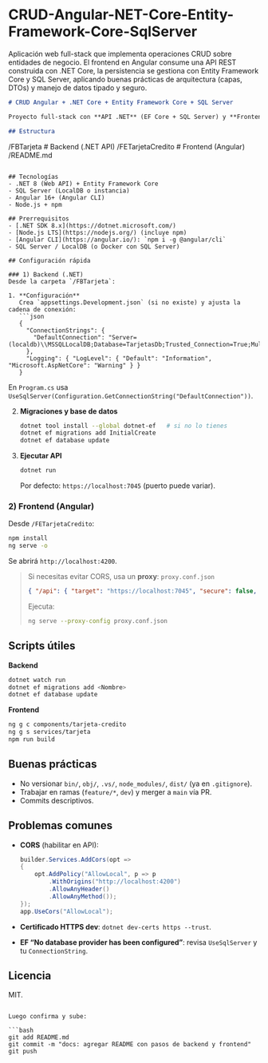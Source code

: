 # CRUD-Angular-NET-Core-Entity-Framework-Core-SqlServer
Aplicación web full-stack que implementa operaciones CRUD sobre entidades de negocio. El frontend en Angular consume una API REST construida con .NET Core, la persistencia se gestiona con Entity Framework Core y SQL Server, aplicando buenas prácticas de arquitectura (capas, DTOs) y manejo de datos tipado y seguro.

```markdown
# CRUD Angular + .NET Core + Entity Framework Core + SQL Server

Proyecto full-stack con **API .NET** (EF Core + SQL Server) y **Frontend Angular**.

## Estructura
```

/FBTarjeta             # Backend (.NET API)
/FETarjetaCredito      # Frontend (Angular)
/README.md

````

## Tecnologías
- .NET 8 (Web API) + Entity Framework Core
- SQL Server (LocalDB o instancia)
- Angular 16+ (Angular CLI)
- Node.js + npm

## Prerrequisitos
- [.NET SDK 8.x](https://dotnet.microsoft.com/)
- [Node.js LTS](https://nodejs.org/) (incluye npm)
- [Angular CLI](https://angular.io/): `npm i -g @angular/cli`
- SQL Server / LocalDB (o Docker con SQL Server)

## Configuración rápida

### 1) Backend (.NET)
Desde la carpeta `/FBTarjeta`:

1. **Configuración**
   Crea `appsettings.Development.json` (si no existe) y ajusta la cadena de conexión:
   ```json
   {
     "ConnectionStrings": {
       "DefaultConnection": "Server=(localdb)\\MSSQLLocalDB;Database=TarjetasDb;Trusted_Connection=True;MultipleActiveResultSets=true;TrustServerCertificate=true"
     },
     "Logging": { "LogLevel": { "Default": "Information", "Microsoft.AspNetCore": "Warning" } }
   }
````

En `Program.cs` usa `UseSqlServer(Configuration.GetConnectionString("DefaultConnection"))`.

2. **Migraciones y base de datos**

   ```bash
   dotnet tool install --global dotnet-ef   # si no lo tienes
   dotnet ef migrations add InitialCreate
   dotnet ef database update
   ```

3. **Ejecutar API**

   ```bash
   dotnet run
   ```

   Por defecto: `https://localhost:7045` (puerto puede variar).

### 2) Frontend (Angular)

Desde `/FETarjetaCredito`:

```bash
npm install
ng serve -o
```

Se abrirá `http://localhost:4200`.

> Si necesitas evitar CORS, usa un **proxy**:
> `proxy.conf.json`
>
> ```json
> { "/api": { "target": "https://localhost:7045", "secure": false, "changeOrigin": true } }
> ```
>
> Ejecuta:
>
> ```bash
> ng serve --proxy-config proxy.conf.json
> ```

## Scripts útiles

**Backend**

```bash
dotnet watch run
dotnet ef migrations add <Nombre>
dotnet ef database update
```

**Frontend**

```bash
ng g c components/tarjeta-credito
ng g s services/tarjeta
npm run build
```

## Buenas prácticas

* No versionar `bin/`, `obj/`, `.vs/`, `node_modules/`, `dist/` (ya en `.gitignore`).
* Trabajar en ramas (`feature/*`, `dev`) y merger a `main` vía PR.
* Commits descriptivos.

## Problemas comunes

* **CORS** (habilitar en API):

  ```csharp
  builder.Services.AddCors(opt =>
  {
      opt.AddPolicy("AllowLocal", p => p
          .WithOrigins("http://localhost:4200")
          .AllowAnyHeader()
          .AllowAnyMethod());
  });
  app.UseCors("AllowLocal");
  ```
* **Certificado HTTPS dev**: `dotnet dev-certs https --trust`.
* **EF “No database provider has been configured”**: revisa `UseSqlServer` y tu `ConnectionString`.

## Licencia

MIT.

````

Luego confirma y sube:

```bash
git add README.md
git commit -m "docs: agregar README con pasos de backend y frontend"
git push
````
